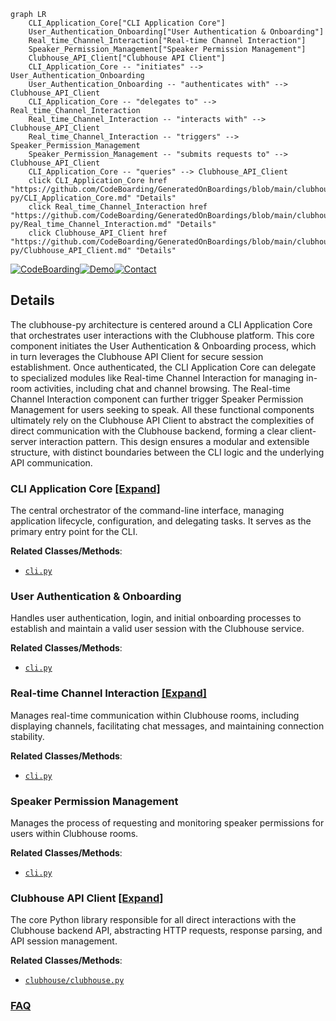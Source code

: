 ```mermaid
graph LR
    CLI_Application_Core["CLI Application Core"]
    User_Authentication_Onboarding["User Authentication & Onboarding"]
    Real_time_Channel_Interaction["Real-time Channel Interaction"]
    Speaker_Permission_Management["Speaker Permission Management"]
    Clubhouse_API_Client["Clubhouse API Client"]
    CLI_Application_Core -- "initiates" --> User_Authentication_Onboarding
    User_Authentication_Onboarding -- "authenticates with" --> Clubhouse_API_Client
    CLI_Application_Core -- "delegates to" --> Real_time_Channel_Interaction
    Real_time_Channel_Interaction -- "interacts with" --> Clubhouse_API_Client
    Real_time_Channel_Interaction -- "triggers" --> Speaker_Permission_Management
    Speaker_Permission_Management -- "submits requests to" --> Clubhouse_API_Client
    CLI_Application_Core -- "queries" --> Clubhouse_API_Client
    click CLI_Application_Core href "https://github.com/CodeBoarding/GeneratedOnBoardings/blob/main/clubhouse-py/CLI_Application_Core.md" "Details"
    click Real_time_Channel_Interaction href "https://github.com/CodeBoarding/GeneratedOnBoardings/blob/main/clubhouse-py/Real_time_Channel_Interaction.md" "Details"
    click Clubhouse_API_Client href "https://github.com/CodeBoarding/GeneratedOnBoardings/blob/main/clubhouse-py/Clubhouse_API_Client.md" "Details"
```

[![CodeBoarding](https://img.shields.io/badge/Generated%20by-CodeBoarding-9cf?style=flat-square)](https://github.com/CodeBoarding/GeneratedOnBoardings)[![Demo](https://img.shields.io/badge/Try%20our-Demo-blue?style=flat-square)](https://www.codeboarding.org/demo)[![Contact](https://img.shields.io/badge/Contact%20us%20-%20contact@codeboarding.org-lightgrey?style=flat-square)](mailto:contact@codeboarding.org)

## Details

The clubhouse-py architecture is centered around a CLI Application Core that orchestrates user interactions with the Clubhouse platform. This core component initiates the User Authentication & Onboarding process, which in turn leverages the Clubhouse API Client for secure session establishment. Once authenticated, the CLI Application Core can delegate to specialized modules like Real-time Channel Interaction for managing in-room activities, including chat and channel browsing. The Real-time Channel Interaction component can further trigger Speaker Permission Management for users seeking to speak. All these functional components ultimately rely on the Clubhouse API Client to abstract the complexities of direct communication with the Clubhouse backend, forming a clear client-server interaction pattern. This design ensures a modular and extensible structure, with distinct boundaries between the CLI logic and the underlying API communication.

### CLI Application Core [[Expand]](./CLI_Application_Core.md)
The central orchestrator of the command-line interface, managing application lifecycle, configuration, and delegating tasks. It serves as the primary entry point for the CLI.


**Related Classes/Methods**:

- <a href="https://github.com/stypr/clubhouse-py/blob/master/cli.py" target="_blank" rel="noopener noreferrer">`cli.py`</a>


### User Authentication & Onboarding
Handles user authentication, login, and initial onboarding processes to establish and maintain a valid user session with the Clubhouse service.


**Related Classes/Methods**:

- <a href="https://github.com/stypr/clubhouse-py/blob/master/cli.py" target="_blank" rel="noopener noreferrer">`cli.py`</a>


### Real-time Channel Interaction [[Expand]](./Real_time_Channel_Interaction.md)
Manages real-time communication within Clubhouse rooms, including displaying channels, facilitating chat messages, and maintaining connection stability.


**Related Classes/Methods**:

- <a href="https://github.com/stypr/clubhouse-py/blob/master/cli.py" target="_blank" rel="noopener noreferrer">`cli.py`</a>


### Speaker Permission Management
Manages the process of requesting and monitoring speaker permissions for users within Clubhouse rooms.


**Related Classes/Methods**:

- <a href="https://github.com/stypr/clubhouse-py/blob/master/cli.py" target="_blank" rel="noopener noreferrer">`cli.py`</a>


### Clubhouse API Client [[Expand]](./Clubhouse_API_Client.md)
The core Python library responsible for all direct interactions with the Clubhouse backend API, abstracting HTTP requests, response parsing, and API session management.


**Related Classes/Methods**:

- <a href="https://github.com/stypr/clubhouse-py/blob/master/clubhouse/clubhouse.py" target="_blank" rel="noopener noreferrer">`clubhouse/clubhouse.py`</a>




### [FAQ](https://github.com/CodeBoarding/GeneratedOnBoardings/tree/main?tab=readme-ov-file#faq)